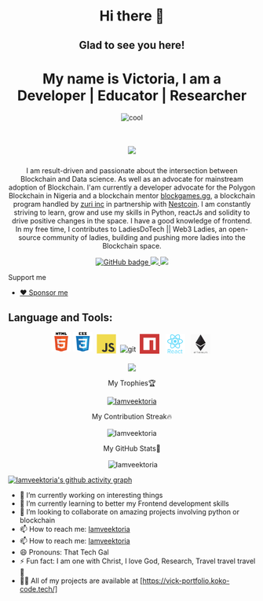 
<h1 align="center">
 Hi there 👋
</h1>

<h2 align="center">
Glad to see you here!
</h2>



<h1 align="center">
My name is Victoria, I am a Developer | Educator | Researcher
</h1>

<p align=center><img width="315" alt="cool" src="https://user-images.githubusercontent.com/86707012/162616970-859e7447-87b4-4feb-90b5-619e5dd5351b.png">
</p>


 <h1 align="center">
  <a href="https://git.io/typing-svg">
    <img src="https://readme-typing-svg.herokuapp.com/?lines=Heyyo!👋;I'm+a+Techie...;Welcome+to+my+Profile!&center=true&size=30&">
  </a>
</h1>


<p align="center"> I am result-driven and passionate about the intersection between Blockchain and Data science. 
As well as an advocate for mainstream adoption of Blockchain.  I'am currently a developer advocate for the Polygon Blockchain in Nigeria and a blockchain mentor  <a href="https://blockgames.gg/">blockgames.gg</a>, a blockchain program handled by <a href="https://zuri.team/">zuri inc</a> in partnership with  <a href="https://nestcoin.com/">Nestcoin</a>.
I am constantly striving to learn, grow and use my skills in Python, reactJs and solidity to drive positive changes in the space. I have a good knowledge of frontend.
In my free time, I contributes to LadiesDoTech || Web3 Ladies, an open-source community of ladies, building and pushing more ladies into the Blockchain space.</p>

<p align="center">
  
  <a href="https://github.com/Iamveektoria?tab=followers">
    <img src="https://img.shields.io/github/followers/Iamveektoria?tab=followers?label=blue&logo=github&style=for-the-badge" alt="GitHub badge" />
  </a>
  <a href="https://twitter.com/Iamveektoria">
    <img src="https://img.shields.io/twitter/follow/Iamveektoria?label=Twitter&logo=twitter&style=for-the-badge" />
  </a>
  <a href="https://discord.com/channels/@me">
    <img src="https://img.shields.io/discord/808727269400772638?color=green&logo=Discord&style=for-the-badge" />
  </a>
</p>

Support me 
- <a href="https://paystack.com/pay/Iamveektoria">:heart: Sponsor me</a>

## Language and Tools:
<p align="center">
   <img src="https://raw.githubusercontent.com/devicons/devicon/master/icons/html5/html5-original-wordmark.svg" alt="html5" width="40" height="40"/>
   <img src="https://raw.githubusercontent.com/devicons/devicon/master/icons/css3/css3-original-wordmark.svg" alt="css3" width="40" height="40"/>
  <img src="https://raw.githubusercontent.com/devicons/devicon/master/icons/javascript/javascript-original.svg" alt="javascript" height="40" style="vertical-align:top; margin:4px"/>
<img src="https://www.vectorlogo.zone/logos/git-scm/git-scm-icon.svg" alt="git" width="40" height="40"/>
  <img src="https://raw.githubusercontent.com/github/explore/80688e429a7d4ef2fca1e82350fe8e3517d3494d/topics/npm/npm.png" alt="NPM" height="40" style="vertical-align:top; margin:4px">
<img src="https://raw.githubusercontent.com/devicons/devicon/master/icons/react/react-original-wordmark.svg" alt="react" height="40" style="vertical-align:top; margin:4px"/>
 <img src="https://raw.githubusercontent.com/github/explore/80688e429a7d4ef2fca1e82350fe8e3517d3494d/topics/ethereum/ethereum.png" alt="cpp" height="40"
    style="vertical-align:top; margin: 4px">
 
</p>

 <div align="center">
 <img align="center" width=690em src="https://github-readme-stats.vercel.app/api/top-langs/?username=Iamveektoria&layout=compact&langs_count=7&theme=dark"/>
</div>
  <p align="center"> My Trophies🏆</p>
<p align="center"> <a href="https://github.com/ryo-ma/github-profile-trophy"><img src="https://github-profile-trophy.vercel.app/?username=Iamveektoria" alt="Iamveektoria" /></a> </p>
  
  <p align="center">My Contribution Streak🔥</p>
 <p align="center"><img align="center" src="https://github-readme-streak-stats.herokuapp.com/?user=Iamveektoria&" alt="Iamveektoria" /></p>
  
  <p align="center">  My GitHub Stats🚀 </p>
  
  <p align="center">&nbsp;<img align="center" src="https://github-readme-stats.vercel.app/api?username=Iamveektoria&show_icons=true&locale=en" alt="Iamveektoria" /></p>
  
  
[![Iamveektoria's github activity graph](https://activity-graph.herokuapp.com/graph?username=Iamveektoria&theme=xcode)](https://git.io/Iamveektoria)






- 🔭 I’m currently working on interesting things
- 🌱 I’m currently learning to better my Frontend development skills
- 👯 I’m looking to collaborate on amazing projects involving python or blockchain
- 📫 How to reach me: <a href="https://twitter.com/Iamveektoria_"> Iamveektoria </a>  
- 📫 How to reach me: <a href="https://www.linkedin.com/in/victoria-enebeli-78a4841a1/"> Iamveektoria</a>
- 😄 Pronouns: That Tech Gal
- ⚡ Fun fact: I am one with Christ, I love God, Research, Travel travel travel 🤗
- 👨‍💻 All of my projects are available at [https://vick-portfolio.koko-code.tech/]
